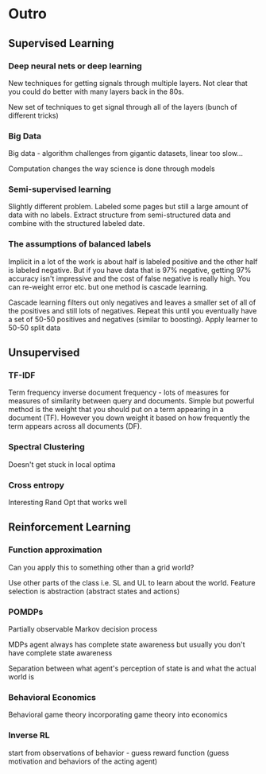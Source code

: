 # Outro

## Supervised Learning

### Deep neural nets or deep learning

New techniques for getting signals through multiple layers. Not clear that you could do better with many layers back in the 80s.

New set of techniques to get signal through all of the layers (bunch of different tricks)

### Big Data

Big data - algorithm challenges from gigantic datasets, linear too slow...

Computation changes the way science is done through models

### Semi-supervised learning

Slightly different problem. Labeled some pages but still a large amount of data with no labels. Extract structure from semi-structured data and combine with the structured labeled date.

### The assumptions of balanced labels

Implicit in a lot of the work is about half is labeled positive and the other half is labeled negative. But if you have data that is 97% negative, getting 97% accuracy isn't impressive and the cost of false negative is really high. You can re-weight error etc. but one method is cascade learning.

Cascade learning filters out only negatives and leaves a smaller set of all of the positives and still lots of negatives. Repeat this until you eventually have a set of 50-50 positives and negatives (similar to boosting). Apply learner to 50-50 split data

## Unsupervised

### TF-IDF

Term frequency inverse document frequency - lots of measures for measures of similarity between query and documents. Simple but powerful method is the weight that you should put on a term appearing in a document (TF). However you down weight it based on how frequently the term appears across all documents (DF).

### Spectral Clustering

Doesn't get stuck in local optima

### Cross entropy

Interesting Rand Opt that works well

## Reinforcement Learning

### Function approximation

Can you apply this to something other than a grid world?

Use other parts of the class i.e. SL and UL to learn about the world. Feature selection is abstraction (abstract states and actions)

### POMDPs

Partially observable Markov decision process

MDPs agent always has complete state awareness but usually you don't have complete state awareness

Separation between what agent's perception of state is and what the actual world is

### Behavioral Economics

Behavioral game theory incorporating game theory into economics

### Inverse RL

start from observations of behavior - guess reward function (guess motivation and behaviors of the acting agent)
